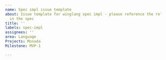 ```yaml
---
name: Spec impl issue template
about: Issue template for winglang spec impl - please reference the relevant part
  in the spec
title: ''
labels: spec-impl
assignees: ''
area: Language
Projects: Monada
Milestone: MVP-1

---
```



